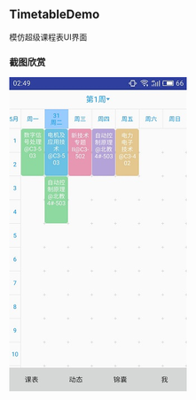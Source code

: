 ## TimetableDemo
模仿超级课程表UI界面
### 截图欣赏
![image](https://github.com/wnn1302/TimetableDemo/blob/master/screenshot/S61203-02491807.jpg)

